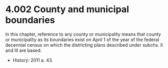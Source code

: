 4.002 County and municipal boundaries
=====================================

In this chapter, reference to any county or municipality means that county or municipality as its boundaries exist on April 1 of the year of the federal decennial census on which the districting plans described under subchs. II and III are based.

+	History: 2011 a. 43.